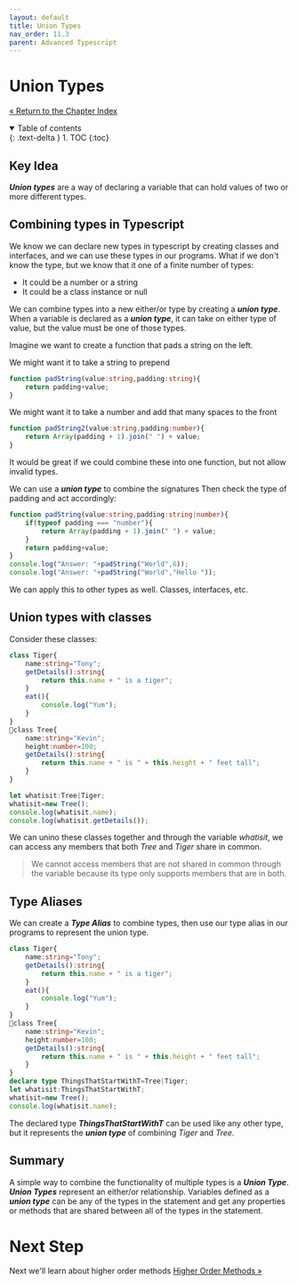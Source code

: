 ```yaml
---
layout: default
title: Union Types
nav_order: 11.3
parent: Advanced Typescript
---
```


# Union Types
[&laquo; Return to the Chapter Index](index.md)

<details open markdown="block">
  <summary>
    Table of contents
  </summary>
  {: .text-delta }
1. TOC
{:toc}
</details>

## Key Idea
***Union types*** are a way of declaring a variable that can hold values of two or more different types.

## Combining types in Typescript
We know we can declare new types in typescript by creating classes and interfaces, and we can use these types in our programs.
What if we don't know the type, but we know that it one of a finite number of types:
* It could be a number or a string
* It could be a class instance or null

We can combine types into a new either/or type by creating a ***union type***.
When a variable is declared as a ***union type***, it can take on either type of value, but the value must be one of those types.

Imagine we want to create a function that pads a string on the left.

We might want it to take a string to prepend
```typescript
function padString(value:string,padding:string){
	return padding+value;
}
```
We might want it to take a number and add that many spaces to the front
```typescript
function padString2(value:string,padding:number){
	return Array(padding + 1).join(" ") + value;
}
```

It would be great if we could combine these into one function, but not allow invalid types.  

We can use a ***union type*** to combine the signatures Then check the type of padding and act accordingly:
```typescript
function padString(value:string,padding:string|number){
	if(typeof padding === "number"){
		return Array(padding + 1).join(" ") + value;
	}
	return padding+value;
}
console.log("Answer: "+padString("World",6));
console.log("Answer: "+padString("World","Hello "));
```
We can apply this to other types as well.  Classes, interfaces, etc.

## Union types with classes
Consider these classes:
```typescript
class Tiger{
	name:string="Tony";
	getDetails():string{
		return this.name + " is a tiger";
	}
	eat(){
		console.log("Yum");
	}
}
class Tree{
	name:string="Kevin";
	height:number=100;
	getDetails():string{
		return this.name + " is " + this.height + " feet tall";
	}
}

let whatisit:Tree|Tiger;
whatisit=new Tree();
console.log(whatisit.name);
console.log(whatisit.getDetails());
```

We can unino these classes together and through the variable *whatisit*, we can access any members that both *Tree* and *Tiger* share in common.

> We cannot access members that are not shared in common through the variable because its type only supports members that are in both.

## Type Aliases
We can create a ***Type Alias*** to combine types, then use our type alias in our programs to represent the union type.
```typescript
class Tiger{
	name:string="Tony";
	getDetails():string{
		return this.name + " is a tiger";
	}
	eat(){
		console.log("Yum");
	}
}
class Tree{
	name:string="Kevin";
	height:number=100;
	getDetails():string{
		return this.name + " is " + this.height + " feet tall";
	}
}
declare type ThingsThatStartWithT=Tree|Tiger;
let whatisit:ThingsThatStartWithT;
whatisit=new Tree();
console.log(whatisit.name);
```
The declared type ***ThingsThatStartWithT*** can be used like any other type, but it represents the ***union type*** of combining *Tiger* and *Tree*.

## Summary
A simple way to combine the functionality of multiple types is a ***Union Type***.  ***Union Types*** represent an either/or relationship.  Variables defined as a ***union type*** can be any of the types in the statement and get any properties or methods that are shared between all of the types in the statement.
 
# Next Step

Next we'll learn about higher order methods  [Higher Order Methods &raquo;](../12-high-order-methods/index.md)
